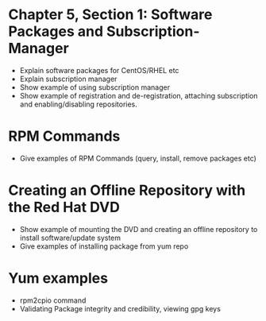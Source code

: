 # Chapter 5, Section 1: Software Packages and Subscription-Manager

- Explain software packages for CentOS/RHEL etc
- Explain subscription manager
- Show example of using subscription manager
- Show example of registration and de-registration, attaching subscription and enabling/disabling repositories.

# RPM Commands
- Give examples of RPM Commands   (query, install, remove packages etc)

# Creating an Offline Repository with the Red Hat DVD
- Show example of mounting the DVD and creating an offline repository to install software/update system
- Give examples of installing package from yum repo

# Yum examples
- rpm2cpio command
- Validating Package integrity and credibility, viewing gpg keys 
